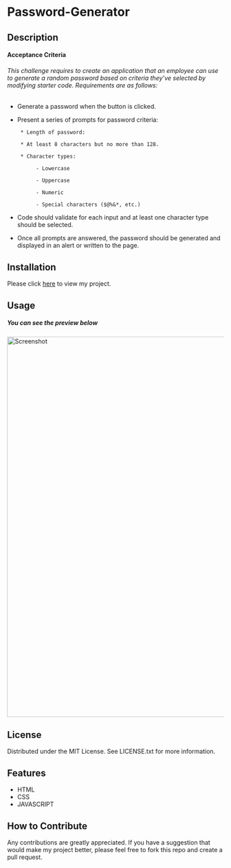 # Password-Generator

## Description

#### Acceptance Criteria

###### This challenge requires to create an application that an employee can use to generate a random password based on criteria they’ve selected by modifying starter code. Requirements are as follows:

* Generate a password when the button is clicked.

* Present a series of prompts for password criteria:

       * Length of password:

       * At least 8 characters but no more than 128.

       * Character types:

            - Lowercase

            - Uppercase

            - Numeric

            - Special characters ($@%&*, etc.)

* Code should validate for each input and at least one character type should be selected.

* Once all prompts are answered, the password should be generated and displayed in an alert or written to the page.

## Installation

Please click [here](https://borsa8.github.io/Password-Generator/) to view my project.

## Usage

##### You can see the preview below

<img width="884" alt="Screenshot" src="https://github.com/Borsa8/Password-Generator/assets/129904894/14cab1c2-950e-4c0a-9761-dda9f1460dbd">

## License

Distributed under the MIT License. See LICENSE.txt for more information.

## Features

* HTML
* CSS
* JAVASCRIPT

## How to Contribute

Any contributions are greatly appreciated. If you have a suggestion that would make my project better, please feel free to fork this repo and create a pull request.
